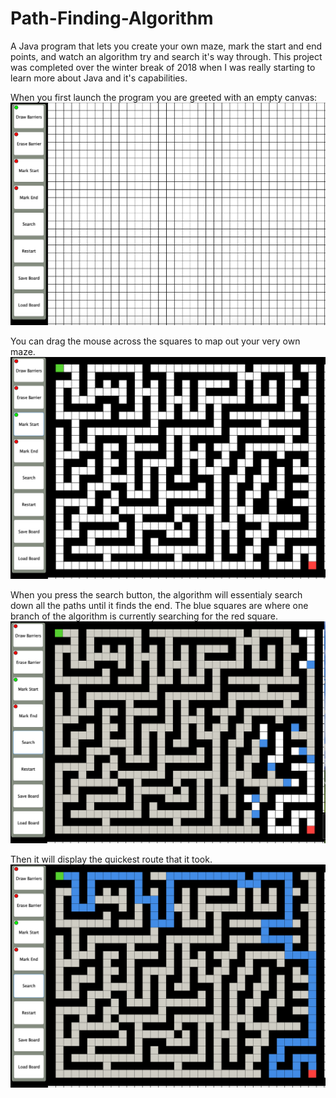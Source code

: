 # Path-Finding-Algorithm
A Java program that lets you create your own maze, mark the start and end points, and watch an algorithm try and search it's way through.  This project was completed over the winter break of 2018 when I was really starting to learn more about Java and it's capabilities.

When you first launch the program you are greeted with an empty canvas:
![Empty_Canvas](Searching%20Algorithm/ScreenShots/Screen1.png)


You can drag the mouse across the squares to map out your very own maze.
![Empty_Canvas](Searching%20Algorithm/ScreenShots/Screen2.png)


When you press the search button, the algorithm will essentialy search down all the paths until it finds the end.  The blue squares are where one branch of the algorithm is currently searching for the red square.
![Empty_Canvas](Searching%20Algorithm/ScreenShots/Screen3.png)


Then it will display the quickest route that it took.
![Empty_Canvas](Searching%20Algorithm/ScreenShots/Screen4.png)

